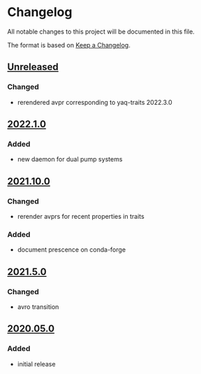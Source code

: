 # Changelog
All notable changes to this project will be documented in this file.

The format is based on [Keep a Changelog](https://keepachangelog.com/).

## [Unreleased]

### Changed
- rerendered avpr corresponding to yaq-traits 2022.3.0

## [2022.1.0]

### Added
- new daemon for dual pump systems

## [2021.10.0]

### Changed
- rerender avprs for recent properties in traits

### Added
- document prescence on conda-forge

## [2021.5.0]

### Changed
- avro transition

## [2020.05.0]

### Added
- initial release

[Unreleased]: https://gitlab.com/yaq/yaqd-new-era/-/compare/v2022.1.0...main
[2022.1.0]: https://gitlab.com/yaq/yaqd-new-era/-/compare/v2021.10.0...v2022.1.0
[2021.10.0]: https://gitlab.com/yaq/yaqd-new-era/-/compare/v2021.5.0...v2021.10.0
[2021.5.0]: https://gitlab.com/yaq/yaqd-new-era/-/compare/v2020.05.0...v2021.5.0
[2020.05.0]: https://gitlab.com/yaq/yaqd-new-era/-/tags/v2020.05.0
